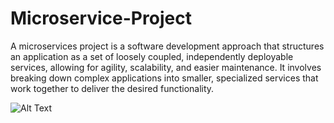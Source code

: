 # Microservice-Project

A microservices project is a software development approach that structures an application as a set of loosely coupled, independently deployable services, allowing for agility, scalability, and easier maintenance. It involves breaking down complex applications into smaller, specialized services that work together to deliver the desired functionality.

![Alt Text](https://ideausher.com/wp-content/uploads/2022/07/What-is-microservice-arxhitecture-2.webp)
